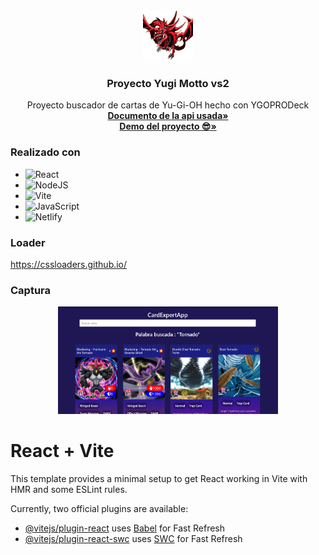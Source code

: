 <br />
<div align="center">
  <a href="https://github.com/gatodemontecristo/yugiohPractica">
    <img src="https://raw.githubusercontent.com/gatodemontecristo/yugiohPractica/main/public/atributos/Slifer.webp" alt="Logo" width="80" height="80">
  </a>

<h3 align="center">Proyecto Yugi Motto vs2</h3>

  <p align="center">
    Proyecto buscador de cartas de Yu-Gi-OH hecho con YGOPRODeck
    <br />
    <a href="https://ygoprodeck.com/api-guide/"><strong>Documento de la api usada»</strong></a>
    <br />
    <a href="https://proyectoyugimotto.netlify.app"><strong>Demo del proyecto 😎»</strong></a>
    <br />
  </p>
</div>

### Realizado con

* ![React](https://img.shields.io/badge/react-%2320232a.svg?style=for-the-badge&logo=react&logoColor=%2361DAFB)
* ![NodeJS](https://img.shields.io/badge/node.js-6DA55F?style=for-the-badge&logo=node.js&logoColor=white)
* 	![Vite](https://img.shields.io/badge/vite-%23646CFF.svg?style=for-the-badge&logo=vite&logoColor=white)
* 	![JavaScript](https://img.shields.io/badge/javascript-%23323330.svg?style=for-the-badge&logo=javascript&logoColor=%23F7DF1E)
* 	![Netlify](https://img.shields.io/badge/netlify-%23000000.svg?style=for-the-badge&logo=netlify&logoColor=#00C7B7)

### Loader

https://cssloaders.github.io/

### Captura

  <div align="center" display="flex">
     <img src="/CapturaYuggi.PNG" alt="Sección de configuración" width="70%" >
  </div>

# React + Vite

This template provides a minimal setup to get React working in Vite with HMR and some ESLint rules.

Currently, two official plugins are available:

- [@vitejs/plugin-react](https://github.com/vitejs/vite-plugin-react/blob/main/packages/plugin-react/README.md) uses [Babel](https://babeljs.io/) for Fast Refresh
- [@vitejs/plugin-react-swc](https://github.com/vitejs/vite-plugin-react-swc) uses [SWC](https://swc.rs/) for Fast Refresh
